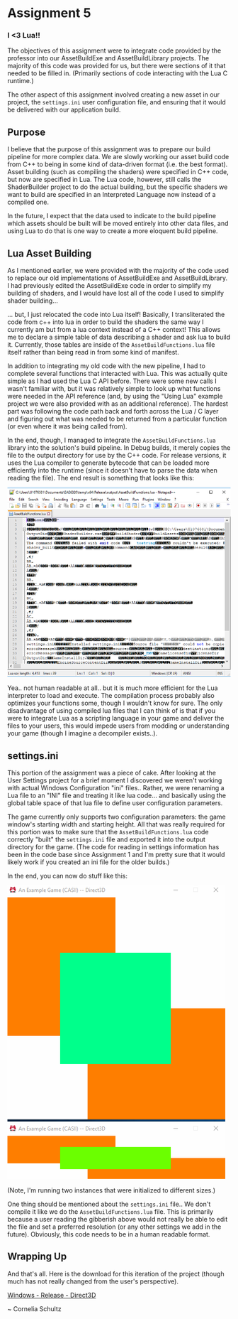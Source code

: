 # Assignment 5
### I <3 Lua!!

The objectives of this assignment were to integrate code provided by the professor into our AssetBuildExe and AssetBuildLibrary projects.  The majority of this code was provided for us, but there were sections of it that needed to be filled in.  (Primarily sections of code interacting with the Lua C runtime.)

The other aspect of this assignment involved creating a new asset in our project, the `settings.ini` user configuration file, and ensuring that it would be delivered with our application build.

## Purpose

I believe that the purpose of this assignment was to prepare our build pipeline for more complex data.  We are slowly working our asset build code from C++ to being in some kind of data-driven format (i.e. the best format).  Asset building (such as compiling the shaders) were specified in C++ code, but now are specified in Lua.  The Lua code, however, still calls the ShaderBuilder project to do the actual building, but the specific shaders we want to build are specified in an Interpreted Language now instead of a compiled one.

In the future, I expect that the data used to indicate to the build pipeline which assets should be built will be moved entirely into other data files, and using Lua to do that is one way to create a more eloquent build pipeline.

## Lua Asset Building

As I mentioned earlier, we were provided with the majority of the code used to replace our old implementations of AssetBuildExe and AssetBuildLibrary.  I had previously edited the AssetBuildExe code in order to simplify my building of shaders, and I would have lost all of the code I used to simplify shader building...

... but, I just relocated the code into Lua itself!  Basically, I transliterated the code from c++ into lua in order to build the shaders the same way I currently am but from a lua context instead of a C++ context!  This allows me to declare a simple table of data describing a shader and ask lua to build it.  Currently, those tables are inside of the `AssetBuildFunctions.lua` file itself rather than being read in from some kind of manifest.

In addition to integrating my old code with the new pipeline, I had to complete several functions that interacted with Lua.  This was actually quite simple as I had used the Lua C API before.  There were some new calls I wasn't familiar with, but it was relatively simple to look up what functions were needed in the API reference (and, by using the "Using Lua" example project we were also provided with as an additional reference).  The hardest part was following the code path back and forth across the Lua / C layer and figuring out what was needed to be returned from a particular function (or even where it was being called from).

In the end, though, I managed to integrate the `AssetBuildFunctions.lua` library into the solution's build pipeline.  In Debug builds, it merely copies the file to the output directory for use by the C++ code.  For release versions, it uses the Lua compiler to generate bytecode that can be loaded more efficiently into the runtime (since it doesn't have to parse the data when reading the file).  The end result is something that looks like this:

![Assignment 5 png - Lua](images/a05/assignment5.png)

Yea.. not human readable at all.. but it is much more efficient for the Lua interpreter to load and execute.  The compilation process probably also optimizes your functions some, though I wouldn't know for sure.  The only disadvantage of using compiled lua files that I can think of is that if you were to integrate Lua as a scripting language in your game and deliver the files to your users, this would impede users from modding or understanding your game (though I imagine a decompiler exists..).

## settings.ini

This portion of the assignment was a piece of cake.  After looking at the User Settings project for a brief moment I discovered we weren't working with actual Windows Configuration "ini" files..  Rather, we were renaming a Lua file to an "INI" file and treating it like lua code... and basically using the global table space of that lua file to define user configuration parameters.

The game currently only supports two configuration parameters:  the game window's starting width and starting height.  All that was really required for this portion was to make sure that the `AssetBuildFunctions.lua` code correctly "built" the `settings.ini` file and exported it into the output directory for the game.  (The code for reading in settings information has been in the code base since Assignment 1 and I'm pretty sure that it would likely work if you created an ini file for the older builds.)

In the end, you can now do stuff like this:

![Assignment 5 gif](images/a05/assignment5.gif)

(Note, I'm running two instances that were initialized to different sizes.)

One thing should be mentioned about the `settings.ini` file..  We don't compile it like we do the `AssetBuildFunctions.lua` file.  This is primarily because a user reading the gibberish above would not really be able to edit the file and set a preferred resolution (or any other settings we add in the future).  Obviously, this code needs to be in a human readable format.

## Wrapping Up

And that's all.  Here is the download for this iteration of the project (though much has not really changed from the user's perspective).

[Windows - Release - Direct3D](https://github.com/CorneliaXaos/EAE6320-WriteUps/releases/download/a5/Assignment5.zip)

~ Cornelia Schultz
